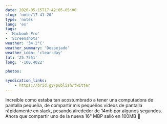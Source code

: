 ```yaml
---
date: 2020-05-15T17:42:05-05:00
slug: 'note/17-41-20'
type: 'notes'
lang: 'es'
tags:
- 'Macbook Pro'
- 'Screenshots'
weather: '34.2°C'
weather_summary: 'Despejado'
weather_icon: 'clear-day'
lat: '25.7551'
long: '-100.4022'

photos:

syndication_links:
    - https://brid.gy/publish/twitter
---
```

Increíble como estaba tan acostumbrado a tener una computadora de pantalla pequeña, de compartir mis pequeños vídeos de pantalla rápidamente en slack, pesando alrededor de 14mb por algunos segundos. Ahora que compartir uno de la nueva 16" MBP salió en 100MB 🤯

 